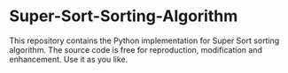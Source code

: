 # Super-Sort-Sorting-Algorithm
This repository contains the Python implementation for Super Sort sorting algorithm. The source code is free for reproduction, modification and enhancement. Use it as you like.
